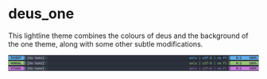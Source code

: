 # deus_one

This lightline theme combines the colours of deus and the background of the
one theme, along with some other subtle modifications.

![screenshot](https://github.com/nrhodes91/deus_one.vim/raw/master/img/deus_one.png "Screenshot")
